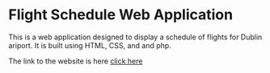 

# Flight Schedule Web Application

This is a web application designed to display a schedule of flights for Dublin ariport. It is built using HTML, CSS, and and php.



The link to the website is here
 [click here](https://mysql07.comp.dkit.ie/D00243412/AIRLINE/starter-template/page-1.php)
 
